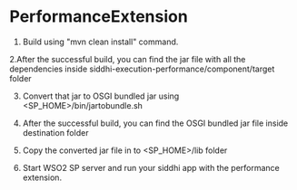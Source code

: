 # PerformanceExtension

1. Build using "mvn clean install" command.

2.After the successful build, you can find the jar file with all the dependencies inside siddhi-execution-performance/component/target folder

3. Convert that jar to OSGI bundled jar using <SP_HOME>/bin/jartobundle.sh

4. After the successful build, you can find the OSGI bundled jar file inside destination folder

5. Copy the converted jar file in to <SP_HOME>/lib folder

6. Start WSO2 SP server and run your siddhi app with the performance extension.
